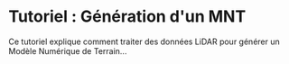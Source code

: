 # Tutoriel : Génération d'un MNT
Ce tutoriel explique comment traiter des données LiDAR pour générer un Modèle Numérique de Terrain...
